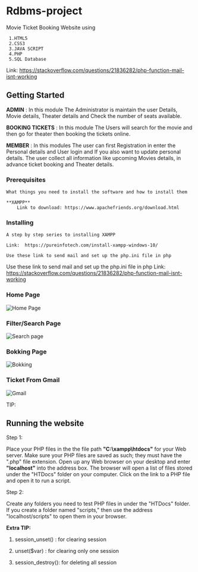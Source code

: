 # Rdbms-project
 
Movie Ticket Booking Website using 
 
     1.HTML5
     2.CSS3
     3.JAVA SCRIPT
     4.PHP
     5.SQL Database

Link:
https://stackoverflow.com/questions/21836282/php-function-mail-isnt-working
## Getting Started

**ADMIN** :
In this module The Administrator is maintain the user Details, Movie details,
Theater details and Check the number of seats available.

**BOOKING TICKETS** :
In this module The Users will search for the movie and then go for theater then
booking the tickets online.

**MEMBER** :
In this modules The user can first Registration in enter the Personal details and
User login and If you also want to update personal details. The user collect all information like
upcoming Movies details, in advance ticket booking and Theater details.


### Prerequisites

    What things you need to install the software and how to install them

    **XAMPP** 
        Link to download: https://www.apachefriends.org/download.html

### Installing

    A step by step series to installing XAMPP

    Link:  https://pureinfotech.com/install-xampp-windows-10/

    Use these link to send mail and set up the php.ini file in php
 
Use these link to send mail and set up the php.ini file in php
    Link:  https://stackoverflow.com/questions/21836282/php-function-mail-isnt-working
 
 
 ### Home Page
 
 
 ![Home Page ](https://github.com/sangramdesai123/rdbms-mini-project/blob/master/Website%20Frontend%20Photos/homepage.JPG)
 
 
 ### Filter/Search Page
 
 
 ![Search page ](https://github.com/sangramdesai123/rdbms-mini-project/blob/master/Website%20Frontend%20Photos/filter.JPG)
 
 
 ### Bokking Page
 
 
 ![Bokking ](https://github.com/sangramdesai123/rdbms-mini-project/blob/master/Website%20Frontend%20Photos/booking_page.JPG)
 
  ### Ticket From Gmail
  
  
 ![Gmail ](https://github.com/sangramdesai123/rdbms-mini-project/blob/master/Website%20Frontend%20Photos/gmail.JPG)
 
 
 
TIP:

## Running the website

Step 1:

 Place your PHP files in the the file path **"C:\xampp\htdocs"** for your Web server. Make sure your PHP files are saved as such; they     must have the ".php" file extension.
 Open up any Web browser on your desktop and enter **"localhost"** into the address box. The browser will open a list of files 
 stored  under the "HTDocs" folder on your computer. Click on the link to a PHP file and open it to run a script.

Step 2:

Create any folders you need to test PHP files in under the "HTDocs" folder. If you create a folder named "scripts," then
 use the address "localhost/scripts" to open them in your browser.





**Extra TIP:**
 
 1. session_unset()	 : for clearing session
 
 2. unset($var)		 : for clearing only one session
 
 3. session_destroy(): for deleting all session 


